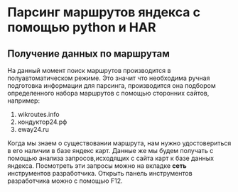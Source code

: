 # Парсинг маршрутов яндекса с помощью python и HAR

## Получение данных по маршрутам

На данный момент поиск маршрутов производится в полуавтоматическом режиме. Это значит что необходима ручная подготовка информации для парсинга, производится она подбором определенного набора маршрутов с помощью сторонних сайтов, например:

1. wikroutes.info
2. кондуктор24.рф
3. eway24.ru

Когда мы знаем о существовании маршрута, нам нужно удостовериться в его наличии в базе яндекс карт.
Данные же мы будем получать с помощью анализа запросов,исходящих с сайта карт к базе данных яндекса. Посмотреть эти запросы можно на вкладке **сеть** инструментов разработчика.
Открыть панель инструментов разработчика можно с помощью F12.
